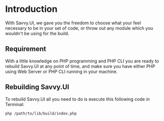 # Introduction #
With Savvy.UI, we gave you the freedom to choose what your feel necessary to be in your set of code, or throw out any module which you wouldn't be using for the build.

## Requirement ##
With a little knowledge on PHP programming and PHP CLI you are ready to rebuild Savvy.UI at any point of time, and make sure you have either PHP using Web Server or PHP CLI running in your machine.

## Rebuilding Savvy.UI ##
To rebuild Savvy.UI all you need to do is execute this following code in Terminal:
```
php /path/to/lib/build/index.php
```